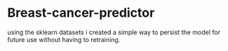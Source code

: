 # Breast-cancer-predictor
using the sklearn datasets i created a simple way to persist the model for future use without having to retraining.
